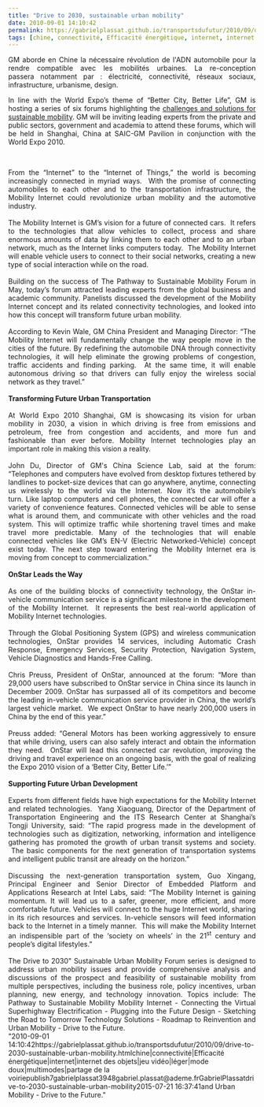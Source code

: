 ```yaml
---
title: "Drive to 2030, sustainable urban mobility"
date: 2010-09-01 14:10:42
permalink: https://gabrielplassat.github.io/transportsdufutur/2010/09/drive-to-2030-sustainable-urban-mobility.html
tags: [chine, connectivité, Efficacité énergétique, internet, internet des objets, jeu vidéo, léger, mode doux, multimodes, partage de la voirie]
---
```


<p style="text-align: justify">GM aborde en Chine la nécessaire révolution de l'ADN automobile pour la rendre compatible avec les mobilités urbaines. La re-conception passera notamment par : électricité, connectivité, réseaux sociaux, infrastructure, urbanisme, design.</p> <p style="text-align: justify">In line with the World Expo’s theme of “Better City, Better Life”, GM is hosting a series of six forums highlighting the <a href="http://www.gmexpo2010.com/forum/en" target="_blank">challenges and solutions for sustainable mobility</a>. GM will be inviting leading experts from the private and public sectors, government and academia to attend these forums, which will be held in Shanghai, China at SAIC-GM Pavilion in conjunction with the World Expo 2010.</p> <p style="text-align: justify"> </p>  <!--more-->   <p style="text-align: justify">        </p> <div style="text-align: justify">From the “Internet” to the “Internet of Things,” the world is becoming increasingly connected in myriad ways.  With the promise of connecting automobiles to each other and to the transportation infrastructure, the Mobility Internet could revolutionize urban mobility and the automotive industry.  </div> <div style="text-align: justify"> </div> <div style="text-align: justify">The Mobility Internet is GM’s vision for a future of connected cars.  It refers to the technologies that allow vehicles to collect, process and share enormous amounts of data by linking them to each other and to an urban network, much as the Internet links computers today.  The Mobility Internet will enable vehicle users to connect to their social networks, creating a new type of social interaction while on the road.</div> <div style="text-align: justify"> </div> <div style="text-align: justify">Building on the success of The Pathway to Sustainable Mobility Forum in May, today’s forum attracted leading experts from the global business and academic community. Panelists discussed the development of the Mobility Internet concept and its related connectivity technologies, and looked into how this concept will transform future urban mobility.</div> <div style="text-align: justify"> </div> <div style="text-align: justify">According to Kevin Wale, GM China President and Managing Director: “The Mobility Internet will fundamentally change the way people move in the cities of the future. By redefining the automobile DNA through connectivity technologies, it will help eliminate the growing problems of congestion, traffic accidents and finding parking.  At the same time, it will enable autonomous driving so that drivers can fully enjoy the wireless social network as they travel.”</div> <div style="text-align: justify"><strong> </strong></div> <div style="text-align: justify"><strong>Transforming Future Urban Transportation</strong></div> <div style="text-align: justify"> </div> <div style="text-align: justify">At World Expo 2010 Shanghai, GM is showcasing its vision for urban mobility in 2030, a vision in which driving is free from emissions and petroleum, free from congestion and accidents, and more fun and fashionable than ever before. Mobility Internet technologies play an important role in making this vision a reality.</div> <div style="text-align: justify"> </div> <div style="text-align: justify">John Du, Director of GM's China Science Lab, said at the forum: “Telephones and computers have evolved from desktop fixtures tethered by landlines to pocket-size devices that can go anywhere, anytime, connecting us wirelessly to the world via the Internet. Now it’s the automobile’s turn. Like laptop computers and cell phones, the connected car will offer a variety of convenience features. Connected vehicles will be able to sense what is around them, and communicate with other vehicles and the road system. This will optimize traffic while shortening travel times and make travel more predictable. Many of the technologies that will enable connected vehicles like GM’s EN-V (Electric Networked-Vehicle) concept exist today. The next step toward entering the Mobility Internet era is moving from concept to commercialization.”</div> <div style="text-align: justify"> </div> <div style="text-align: justify"><strong>OnStar Leads the Way </strong></div> <div style="text-align: justify"> </div> <div style="text-align: justify">As one of the building blocks of connectivity technology, the OnStar in-vehicle communication service is a significant milestone in the development of the Mobility Internet.  It represents the best real-world application of Mobility Internet technologies.</div> <div style="text-align: justify"> </div> <div style="text-align: justify">Through the Global Positioning System (GPS) and wireless communication technologies, OnStar provides 14 services, including Automatic Crash Response, Emergency Services, Security Protection, Navigation System, Vehicle Diagnostics and Hands-Free Calling.</div> <div style="text-align: justify"> </div> <div style="text-align: justify">Chris Preuss, President of OnStar, announced at the forum: “More than 29,000 users have subscribed to OnStar service in China since its launch in December 2009. OnStar has surpassed all of its competitors and become the leading in-vehicle communication service provider in China, the world’s largest vehicle market.  We expect OnStar to have nearly 200,000 users in China by the end of this year.”  </div> <div style="text-align: justify"> </div> <div style="text-align: justify">Preuss added: “General Motors has been working aggressively to ensure that while driving, users can also safely interact and obtain the information they need.  OnStar will lead this connected car revolution, improving the driving and travel experience on an ongoing basis, with the goal of realizing the Expo 2010 vision of a ‘Better City, Better Life.’”</div> <div style="text-align: justify"><strong> </strong></div> <div style="text-align: justify"><strong>Supporting Future Urban Development</strong></div> <div style="text-align: justify"> </div> <div style="text-align: justify">Experts from different fields have high expectations for the Mobility Internet and related technologies.  Yang Xiaoguang, Director of the Department of Transportation Engineering and the ITS Research Center at Shanghai’s Tongji University, said: “The rapid progress made in the development of technologies such as digitization, networking, information and intelligence gathering has promoted the growth of urban transit systems and society.  The basic components for the next generation of transportation systems and intelligent public transit are already on the horizon.”</div> <div style="text-align: justify"> </div> <div style="text-align: justify">Discussing the next-generation transportation system, Guo Xingang, Principal Engineer and Senior Director of Embedded Platform and Applications Research at Intel Labs, said: “The Mobility Internet is gaining momentum. It will lead us to a safer, greener, more efficient, and more comfortable future. Vehicles will connect to the huge Internet world, sharing in its rich resources and services. In-vehicle sensors will feed information back to the Internet in a timely manner.  This will make the Mobility Internet an indispensible part of the ‘society on wheels’ in the 21<sup>st</sup> century and people’s digital lifestyles.”</div> <div style="text-align: justify"> </div> <div style="text-align: justify">The Drive to 2030" Sustainable Urban Mobility Forum series is designed to address urban mobility issues and provide comprehensive analysis and discussions of the prospect and feasibility of sustainable mobility from multiple perspectives, including the business role, policy incentives, urban planning, new energy, and technology innovation. Topics include: The Pathway to Sustainable Mobility Mobility Internet - Connecting the Virtual Superhighway Electrification - Plugging into the Future Design - Sketching the Road to Tomorrow Technology Solutions - Roadmap to Reinvention and Urban Mobility - Drive to the Future.</div>"2010-09-01 14:10:42https://gabrielplassat.github.io/transportsdufutur/2010/09/drive-to-2030-sustainable-urban-mobility.htmlchine|connectivité|Efficacité énergétique|internet|internet des objets|jeu vidéo|léger|mode doux|multimodes|partage de la voiriepublish7gabrielplassat3948gabriel.plassat@ademe.frGabrielPlassatdrive-to-2030-sustainable-urban-mobility2015-07-21 16:37:41and Urban Mobility - Drive to the Future.</div>"
